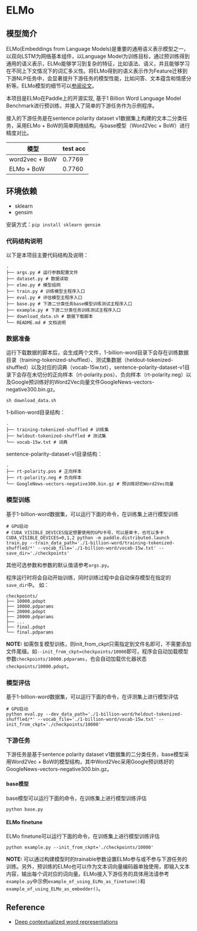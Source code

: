 # ELMo

## 模型简介

ELMo(Embeddings from Language Models)是重要的通用语义表示模型之一，以双向LSTM为网络基本组件，以Language Model为训练目标，通过预训练得到通用的语义表示，ELMo能够学习到复杂的特征，比如语法、语义，并且能够学习在不同上下文情况下的词汇多义性。将ELMo得到的语义表示作为Feature迁移到下游NLP任务中，会显著提升下游任务的模型性能，比如问答、文本蕴含和情感分析等。ELMo模型的细节可以[参阅论文](https://arxiv.org/abs/1802.05365)。

本项目是ELMo在Paddle上的开源实现, 基于1 Billion Word Language Model Benchmark进行预训练，并接入了简单的下游任务作为示例程序。

接入的下游任务是在sentence polarity dataset v1数据集上构建的文本二分类任务，采用ELMo + BoW的简单网络结构。与base模型（Word2Vec + BoW）进行精度对比。

| 模型  | test acc |
| ---- | -------- |
| word2vec + BoW  | 0.7769   |
| ELMo + BoW  | 0.7760   |

## 环境依赖

- sklearn 
- gensim

安装方式：`pip install sklearn gensim`

### 代码结构说明

以下是本项目主要代码结构及说明：

```text
.
├── args.py # 运行参数配置文件
├── dataset.py # 数据读取
├── elmo.py # 模型组网
├── train.py # 训练模型主程序入口
├── eval.py # 评估模型主程序入口
├── base.py # 下游二分类任务base模型训练测试主程序入口
├── example.py # 下游二分类任务训练测试主程序入口
├── download_data.sh # 数据下载脚本
└── README.md # 文档说明
```

### 数据准备

运行下载数据的脚本后，会生成两个文件，1-billion-word目录下会存在训练数据目录（training-tokenized-shuffled）、测试集数据（heldout-tokenized-shuffled）以及对应的词典（vocab-15w.txt），sentence-polarity-dataset-v1目录下会存在未切分的正向样本（rt-polarity.pos）、负向样本（rt-polarity.neg）以及Google预训练好的Word2Vec向量文件GoogleNews-vectors-negative300.bin.gz。

```shell
sh download_data.sh
```

1-billion-word目录结构：

```text
.
├── training-tokenized-shuffled # 训练集
├── heldout-tokenized-shuffled # 测试集
└── vocab-15w.txt # 词典
```

sentence-polarity-dataset-v1目录结构：

```text
.
├── rt-polarity.pos # 正向样本
├── rt-polarity.neg # 负向样本
└── GoogleNews-vectors-negative300.bin.gz # 预训练好的Word2Vec向量
```

### 模型训练

基于1-billion-word数据集，可以运行下面的命令，在训练集上进行模型训练
```shell
# GPU启动
# CUDA_VISIBLE_DEVICES指定想要使用的GPU卡号，可以是单卡，也可以多卡
CUDA_VISIBLE_DEVICES=0,1,2 python -m paddle.distributed.launch train.py --train_data_path='./1-billion-word/training-tokenized-shuffled/*' --vocab_file='./1-billion-word/vocab-15w.txt' --save_dir='./checkpoints'
```

其他可选参数和参数的默认值请参考`args.py`。

程序运行时将会自动开始训练，同时训练过程中会自动保存模型在指定的`save_dir`中。
如：
```text
checkpoints/
├── 10000.pdopt
├── 10000.pdparams
├── 20000.pdopt
├── 20000.pdparams
├── ...
├── final.pdopt
└── final.pdparams
```

**NOTE:** 如需恢复模型训练，则init_from_ckpt只需指定到文件名即可，不需要添加文件尾缀。如`--init_from_ckpt=checkpoints/10000`即可，程序会自动加载模型参数`checkpoints/10000.pdparams`，也会自动加载优化器状态`checkpoints/10000.pdopt`。

### 模型评估

基于1-billion-word数据集，可以运行下面的命令，在评测集上进行模型评估
```shell
# GPU启动
python eval.py --dev_data_path='./1-billion-word/heldout-tokenized-shuffled/*' --vocab_file='./1-billion-word/vocab-15w.txt' --init_from_ckpt='./checkpoints/10000'
```

### 下游任务

下游任务是基于sentence polarity dataset v1数据集的二分类任务，base模型采用Word2Vec + BoW的模型结构，其中Word2Vec采用Google预训练好的GoogleNews-vectors-negative300.bin.gz。

#### base模型

base模型可以运行下面的命令，在训练集上进行模型训练评估
```shell
python base.py
```

#### ELMo finetune

ELMo finetune可以运行下面的命令，在训练集上进行模型训练评估
```shell
python example.py --init_from_ckpt='./checkpoints/10000'
```

**NOTE:** 可以通过构建模型时的trainable参数设置ELMo参与或不参与下游任务的训练。另外，预训练的ELMo也可以作为文本词向量编码器单独使用，即输入文本内容，输出每个词对应的词向量。ELMo接入下游任务的具体用法请参考`example.py`中示例`example_of_using_ELMo_as_finetune()`和`example_of_using_ELMo_as_embedder()`。

## Reference

- [Deep contextualized word representations](https://arxiv.org/abs/1802.05365)
